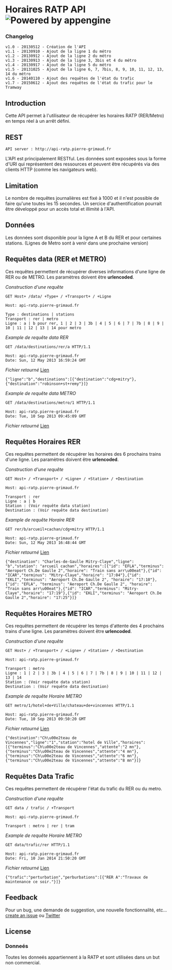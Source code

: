 # Horaires RATP API ![Powered by appengine](https://raw.github.com/pgrimaud/horaires-ratp-api/master/img/appengine.gif)

### Changelog

	v1.0 - 20130512 - Création de l'API
	v1.1 - 20130910 - Ajout de la ligne 1 du métro
	v1.2 - 20130912 - Ajout de la ligne 2 du métro
	v1.3 - 20130913 - Ajout de la ligne 3, 3bis et 4 du métro
	v1.4 - 20130917 - Ajout de la ligne 5 du métro
	v1.5 - 20131025 - Ajout de la ligne 6, 7, 7bis, 8, 9, 10, 11, 12, 13, 14 du métro
	v1.6 - 20140110 - Ajout des requêtes de l'état du trafic
	v1.7 - 20150612 - Ajout des requêtes de l'état du trafic pour le Tramway
	
## Introduction 

Cette API permet à l'utilisateur de récupérer les horaires RATP (RER/Metro) en temps réel à un arrêt défini.

## REST

    API server : http://api-ratp.pierre-grimaud.fr

L'API est principalement RESTful. Les données sont exposées sous la forme d'URI qui représentent des ressources et peuvent être récupérés via des clients HTTP (comme les navigateurs web).

## Limitation

Le nombre de requêtes journalières est fixé à 1000 et il n'est possible de faire qu'une toutes les 15 secondes. Un sercice d'authentification pourrait être développé pour un accès total et illimité à l'API.

## Données

Les données sont disponible pour la ligne A et B du RER et pour certaines stations. (Lignes de Metro sont à venir dans une prochaine version)

## Requêtes data (RER et METRO)

Ces requêtes permettent de récupérer diverses informations d'une ligne de RER ou de METRO. Les paramètres doivent être **urlencoded**.

*Construction d'une requête*

    GET Host+ /data/ +Type+ / +Transport+ / +Ligne
    
    Host: api-ratp.pierre-grimaud.fr
    
    Type : destinations | stations
    Transport : rer | metro
    Ligne : a | b pour rer, 1 | 2 | 3 | 3b | 4 | 5 | 6 | 7 | 7b | 8 | 9 | 10 | 11 | 12 | 13 | 14 pour metro

*Example de requête data RER* 

    GET /data/destinations/rer/a HTTP/1.1
    
    Host: api-ratp.pierre-grimaud.fr
    Date: Sun, 12 May 2013 16:59:24 GMT

*Fichier retourné* [Lien](https://github.com/pgrimaud/horaires-ratp-api/blob/master/exemples/data-rer.json)

    {"ligne":"b","destinations":[{"destination":"cdg+mitry"},{"destination":"robinson+st+remy"}]}
	
*Example de requête data METRO* 

    GET /data/destinations/metro/1 HTTP/1.1
    
    Host: api-ratp.pierre-grimaud.fr
    Date: Tue, 10 Sep 2013 09:45:09 GMT

*Fichier retourné* [Lien](https://github.com/pgrimaud/horaires-ratp-api/blob/master/exemples/data-metro.json)

## Requêtes Horaires RER

Ces requêtes permettent de récupérer les horaires des 6 prochains trains d'une ligne. Les paramètres doivent être **urlencoded**.

*Construction d'une requête*

    GET Host+ / +Transport+ / +Ligne+ / +Station+ / +Destination
    
    Host: api-ratp.pierre-grimaud.fr
    
    Transport : rer
    Ligne : a | b
    Station : (Voir requête data station)
    Destination : (Voir requête data destination)

*Example de requête Horaire RER*

    GET rer/b/arcueil+cachan/cdg+mitry HTTP/1.1
    
    Host: api-ratp.pierre-grimaud.fr
    Date: Sun, 12 May 2013 16:48:44 GMT

*Fichier retourné* [Lien](https://github.com/pgrimaud/horaires-ratp-api/blob/master/exemples/horaires-rer.json)

    {"destination": "Charles-de-Gaulle Mitry-Claye","ligne": "b","station": "arcueil cachan","horaires":[{"id": "EFLA","terminus": "Aeroport Ch.De Gaulle 2","horaire": "Train sans arr\u00eat"},{"id": "ICAR","terminus": "Mitry-Claye","horaire": "17:04"},{"id": "EKLI","terminus": "Aeroport Ch.De Gaulle 2", "horaire": "17:10"}, {"id": "EFLA", "terminus": "Aeroport Ch.De Gaulle 2", "horaire": "Train sans arr\u00eat"},{"id": "ICAR","terminus": "Mitry-Claye","horaire": "17:19"},{"id": "EKLI","terminus": "Aeroport Ch.De Gaulle 2","horaire": "17:25"}]}
  
## Requêtes Horaires METRO

Ces requêtes permettent de récupérer les temps d'attente des 4 prochains trains d'une ligne. Les paramètres doivent être **urlencoded**.

*Construction d'une requête*

    GET Host+ / +Transport+ / +Ligne+ / +Station+ / +Destination
    
    Host: api-ratp.pierre-grimaud.fr
    
    Transport : metro
    Ligne : 1 | 2 | 3 | 3b | 4 | 5 | 6 | 7 | 7b | 8 | 9 | 10 | 11 | 12 | 13 | 14
    Station : (Voir requête data station)
    Destination : (Voir requête data destination)

*Example de requête Horaire METRO*

    GET metro/1/hotel+de+Ville/chateau+de+vincennes HTTP/1.1
    
    Host: api-ratp.pierre-grimaud.fr
    Date: Tue, 10 Sep 2013 09:50:20 GMT

*Fichier retourné* [Lien](https://github.com/pgrimaud/horaires-ratp-api/blob/master/exemples/horaires-metro.json)

    {"destination":"Ch\u00e2teau de Vincennes","ligne":"1","station":"hotel de Ville","horaires":[{"terminus":"Ch\u00e2teau de Vincennes","attente":"2 mn"},{"terminus":"Ch\u00e2teau de Vincennes","attente":"4 mn"},{"terminus":"Ch\u00e2teau de Vincennes","attente":"6 mn"},{"terminus":"Ch\u00e2teau de Vincennes","attente":"8 mn"}]}
	
## Requêtes Data Trafic

Ces requêtes permettent de récupérer l'état du trafic du RER ou du metro.

*Construction d'une requête*

    GET data / trafic / +Transport
    
    Host: api-ratp.pierre-grimaud.fr
    
    Transport : metro | rer | tram

*Example de requête Horaire METRO*

    GET data/trafic/rer HTTP/1.1
    
    Host: api-ratp.pierre-grimaud.fr
    Date: Fri, 10 Jan 2014 21:50:20 GMT

*Fichier retourné* [Lien](https://github.com/pgrimaud/horaires-ratp-api/blob/master/exemples/data-trafic.json)

    {"trafic":"perturbation","perburbations":[{"RER A":"Travaux de maintenance ce soir."}]}
	
## Feedback

Pour un bug, une demande de suggestion, une nouvelle fonctionnalité, etc... [create an issue](https://github.com/pgrimaud/horaires-ratp-api/issues) ou [Twitter](http://twitter.com/nilzenx)

## License

### Donneés

Toutes les donneés appartiennent à la RATP et sont utilisées dans un but non commercial.
